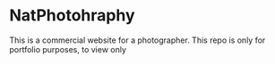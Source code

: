 # NatPhotohraphy

This is a commercial website for a photographer.
This repo is only for portfolio purposes, to view only


